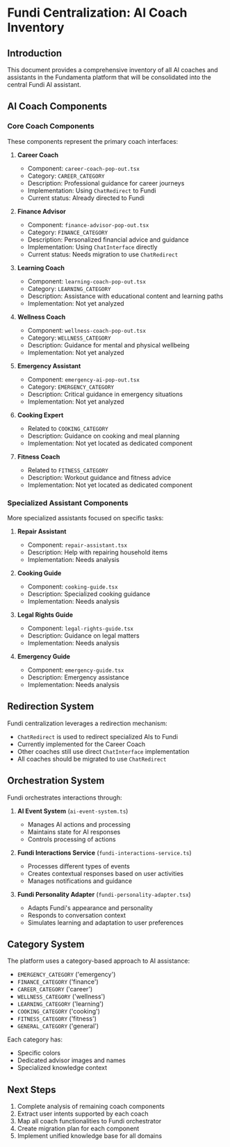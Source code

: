 # Fundi Centralization: AI Coach Inventory

## Introduction
This document provides a comprehensive inventory of all AI coaches and assistants in the Fundamenta platform that will be consolidated into the central Fundi AI assistant.

## AI Coach Components

### Core Coach Components
These components represent the primary coach interfaces:

1. **Career Coach**
   - Component: `career-coach-pop-out.tsx`
   - Category: `CAREER_CATEGORY`
   - Description: Professional guidance for career journeys
   - Implementation: Using `ChatRedirect` to Fundi
   - Current status: Already directed to Fundi

2. **Finance Advisor**
   - Component: `finance-advisor-pop-out.tsx`
   - Category: `FINANCE_CATEGORY`
   - Description: Personalized financial advice and guidance
   - Implementation: Using `ChatInterface` directly
   - Current status: Needs migration to use `ChatRedirect`

3. **Learning Coach**
   - Component: `learning-coach-pop-out.tsx`
   - Category: `LEARNING_CATEGORY`
   - Description: Assistance with educational content and learning paths
   - Implementation: Not yet analyzed

4. **Wellness Coach**
   - Component: `wellness-coach-pop-out.tsx`
   - Category: `WELLNESS_CATEGORY`
   - Description: Guidance for mental and physical wellbeing
   - Implementation: Not yet analyzed

5. **Emergency Assistant**
   - Component: `emergency-ai-pop-out.tsx`
   - Category: `EMERGENCY_CATEGORY`
   - Description: Critical guidance in emergency situations
   - Implementation: Not yet analyzed
   
6. **Cooking Expert**
   - Related to `COOKING_CATEGORY` 
   - Description: Guidance on cooking and meal planning
   - Implementation: Not yet located as dedicated component

7. **Fitness Coach**
   - Related to `FITNESS_CATEGORY` 
   - Description: Workout guidance and fitness advice
   - Implementation: Not yet located as dedicated component

### Specialized Assistant Components
More specialized assistants focused on specific tasks:

1. **Repair Assistant**
   - Component: `repair-assistant.tsx`
   - Description: Help with repairing household items
   - Implementation: Needs analysis

2. **Cooking Guide**
   - Component: `cooking-guide.tsx`
   - Description: Specialized cooking guidance
   - Implementation: Needs analysis

3. **Legal Rights Guide**
   - Component: `legal-rights-guide.tsx`
   - Description: Guidance on legal matters
   - Implementation: Needs analysis

4. **Emergency Guide**
   - Component: `emergency-guide.tsx`
   - Description: Emergency assistance
   - Implementation: Needs analysis

## Redirection System

Fundi centralization leverages a redirection mechanism:
- `ChatRedirect` is used to redirect specialized AIs to Fundi
- Currently implemented for the Career Coach
- Other coaches still use direct `ChatInterface` implementation
- All coaches should be migrated to use `ChatRedirect`

## Orchestration System

Fundi orchestrates interactions through:
1. **AI Event System** (`ai-event-system.ts`)
   - Manages AI actions and processing
   - Maintains state for AI responses
   - Controls processing of actions

2. **Fundi Interactions Service** (`fundi-interactions-service.ts`)
   - Processes different types of events
   - Creates contextual responses based on user activities
   - Manages notifications and guidance

3. **Fundi Personality Adapter** (`fundi-personality-adapter.tsx`)
   - Adapts Fundi's appearance and personality
   - Responds to conversation context
   - Simulates learning and adaptation to user preferences

## Category System 
The platform uses a category-based approach to AI assistance:
- `EMERGENCY_CATEGORY` ('emergency')
- `FINANCE_CATEGORY` ('finance')
- `CAREER_CATEGORY` ('career')
- `WELLNESS_CATEGORY` ('wellness')
- `LEARNING_CATEGORY` ('learning')
- `COOKING_CATEGORY` ('cooking')
- `FITNESS_CATEGORY` ('fitness')
- `GENERAL_CATEGORY` ('general')

Each category has:
- Specific colors
- Dedicated advisor images and names
- Specialized knowledge context

## Next Steps

1. Complete analysis of remaining coach components
2. Extract user intents supported by each coach
3. Map all coach functionalities to Fundi orchestrator
4. Create migration plan for each component
5. Implement unified knowledge base for all domains